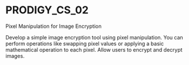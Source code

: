 # PRODIGY_CS_02  
Pixel Manipulation for Image Encryption

Develop a simple image encryption tool using pixel manipulation. You can perform operations like swapping pixel values or applying a basic mathematical operation to each pixel. Allow users to encrypt and decrypt images.
